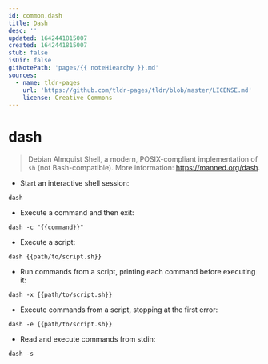 ```yaml
---
id: common.dash
title: Dash
desc: ''
updated: 1642441815007
created: 1642441815007
stub: false
isDir: false
gitNotePath: 'pages/{{ noteHiearchy }}.md'
sources:
  - name: tldr-pages
    url: 'https://github.com/tldr-pages/tldr/blob/master/LICENSE.md'
    license: Creative Commons
---
```

# dash

> Debian Almquist Shell, a modern, POSIX-compliant implementation of `sh` (not Bash-compatible).
> More information: <https://manned.org/dash>.

- Start an interactive shell session:

`dash`

- Execute a command and then exit:

`dash -c "{{command}}"`

- Execute a script:

`dash {{path/to/script.sh}}`

- Run commands from a script, printing each command before executing it:

`dash -x {{path/to/script.sh}}`

- Execute commands from a script, stopping at the first error:

`dash -e {{path/to/script.sh}}`

- Read and execute commands from stdin:

`dash -s`

